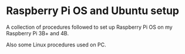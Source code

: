 # Raspberry Pi OS and Ubuntu setup

A collection of procedures followed to set up Raspberry Pi OS on my Raspberry Pi 3B+ and 4B. 

Also some Linux procedures used on PC.

